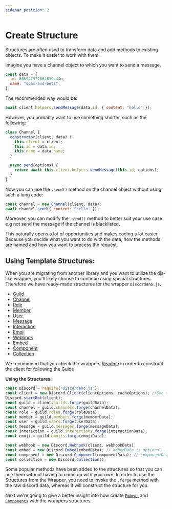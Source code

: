 ```yaml
---
sidebar_position: 2
---
```


# Create Structure

Structures are often used to transform data and add methods to existing objects. To make it easier to work with them.

Imagine you have a channel object to which you want to send a message.

```js
const data = {
  id: 806947972004839444n,
  name: "spam-and-bots",
};
```

The recommended way would be:

```js
await client.helpers.sendMessage(data.id, { content: "hello" });
```

However, you probably want to use something shorter, such as the following:

```js
class Channel {
  constructor(client, data) {
    this.client = client;
    this.id = data.id;
    this.name = data.name;
  }

  async send(options) {
    return await this.client.helpers.sendMessage(this.id, options);
  }
}
```

Now you can use the `.send()` method on the channel object without using such a long code:

```js
const channel = new Channel(client, data);
await channel.send({ content: "hello" });
```

Moreover, you can modify the `.send()` method to better suit your use case e.g not send the message if the channel is
blacklisted.

This naturally opens a lot of opportunities and makes coding a lot easier. Because you decide what you want to do with
the data, how the methods are named and how you want to process the request.

## Using Template Structures:

When you are migrating from another library and you want to utilize the djs-like wrapper, you'll likely choose to
continue using special structures. Therefore we have ready-made structures for the wrapper `Discordeno.js`.

- [Guild](https://github.com/meister03/discordeno.js/tree/master/Structures/Guild.js)
- [Channel](https://github.com/meister03/discordeno.js/tree/master/Structures/Channel.js)
- [Role](https://github.com/meister03/discordeno.js/tree/master/Structures/Role.js)
- [Member](https://github.com/meister03/discordeno.js/tree/master/Structures/Member.js)
- [User](https://github.com/meister03/discordeno.js/tree/master/Structures/User.js)
- [Message](https://github.com/meister03/discordeno.js/tree/master/Structures/Message.js)
- [Interaction](https://github.com/meister03/discordeno.js/tree/master/Structures/Interaction.js)
- [Emoji](https://github.com/meister03/discordeno.js/tree/master/Structures/Emoji.js)
- [Webhook](https://github.com/meister03/discordeno.js/tree/master/Structures/Webhook.js)
- [Embed](https://github.com/meister03/discordeno.js/tree/master/Structures/Embed.js)
- [Component](https://github.com/meister03/discordeno.js/tree/master/Structures/Component.js)
- [Collection](https://github.com/meister03/discordeno.js/tree/master/Structures/Collection.js)

We recommend that you check the wrappers [Readme](https://github.com/meister03/discordeno.js#discordclient) in order to
construct the client for following the Guide

**Using the Structures:**

```js
const Discord = require("discordeno.js");
const client = new Discord.Client(clientOptions, cacheOptions); //See the Readme above
Discord.startBot(client);
const guild = client.guilds.forge(guildData);
const channel = guild.channels.forge(channelData);
const role = guild.roles.forge(roleData);
const member = guild.members.forge(memberData);
const user = guild.users.forge(userData);
const message = guild.messages.forge(messageData);
const interaction = guild.interactions.forge(interactionData);
const emoji = guild.emojis.forge(emojiData);

const webhook = new Discord.Webhook(client, webhookData);
const embed = new Discord.Embed(embedData); // embedData is optional
const component = new Discord.Component(componentData); // componentData is optional
const collection = new Discord.Collection();
```

Some popular methods have been added to the structures so that you can use them without having to come up with your own.
In order to use the Structures from the Wrapper, you need to invoke the `.forge` method with the raw discord data,
whereas it will construct the structure for you.

Next we're going to give a better insight into how create [`Embeds`](embeds) and [`Components`](components) with the
wrappers structures.
